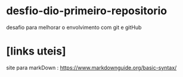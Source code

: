 # desfio-dio-primeiro-repositorio
desafio para melhorar o envolvimento com git e gitHub
# [links uteis]
site para markDown : https://www.markdownguide.org/basic-syntax/

